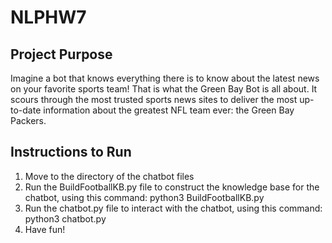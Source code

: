 # NLPHW7
## Project Purpose
 Imagine a bot that knows everything there is to know about the latest news on your favorite sports team! That is what the Green Bay Bot is all about. It scours through the most trusted sports news sites to deliver the most up-to-date information about the greatest NFL team ever: the Green Bay Packers.
 ## Instructions to Run
1. Move to the directory of the chatbot files
2. Run the BuildFootballKB.py file to construct the knowledge base for the chatbot, using this command: python3 BuildFootballKB.py
3. Run the chatbot.py file to interact with the chatbot, using this command: python3 chatbot.py
4. Have fun!